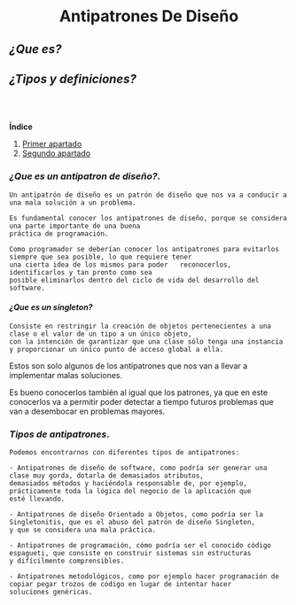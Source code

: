  
<center> 
 
#  **Antipatrones De Diseño** 

</center>


## *¿Que es?*
<!--## *¿Como se compone?*-->
## *¿Tipos y definiciones?*  


<!--Comentario x-->

<br>
<br>

**Índice**   
1. [Primer apartado](#id1)
2. [Segundo apartado](#id2)


### *¿Que es un antipatron de diseño?*. <a name="id1"></a>

    Un antipatrón de diseño es un patrón de diseño que nos va a conducir a una mala solución a un problema.

    Es fundamental conocer los antipatrones de diseño, porque se considera una parte importante de una buena 
    práctica de programación.
    
    Como programador se deberían conocer los antipatrones para evitarlos siempre que sea posible, lo que requiere tener
    una cierta idea de los mismos para poder   reconocerlos, identificarlos y tan pronto como sea 
    posible eliminarlos dentro del ciclo de vida del desarrollo del software.
    
 #### *¿Que es un singleton?*<a name="id2"></a>


    Consiste en restringir la creación de objetos pertenecientes a una clase o el valor de un tipo a un único objeto,
    con la intención de garantizar que una clase sólo tenga una instancia y proporcionar un único punto de acceso global a ella.


Estos son solo algunos de los antipatrones que nos van a llevar a implementar malas soluciones.

Es bueno conocerlos también al igual que los patrones, ya que en este conocerlos va a permitir poder detectar a tiempo futuros problemas que van a desembocar en problemas mayores.


 ### *Tipos de antipatrones*.   

    Podemos encontrarnos con diferentes tipos de antipatrones:

    - Antipatrones de diseño de software, como podría ser generar una clase muy gorda, dotarla de demasiados atributos, 
    demasiados métodos y haciéndola responsable de, por ejemplo, prácticamente toda la lógica del negocio de la aplicación que 
    esté llevando.

    - Antipatrones de diseño Orientado a Objetos, como podría ser la Singletonitis, que es el abuso del patrón de diseño Singleton, 
    y que se considera una mala práctica.

    - Antipatrones de programación, cómo podría ser el conocido código espagueti, que consiste en construir sistemas sin estructuras 
    y difícilmente comprensibles.

    - Antipatrones metodológicos, como por ejemplo hacer programación de copiar pegar trozos de código en lugar de intentar hacer 
    soluciones genéricas.







